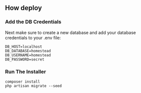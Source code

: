 ## How deploy

### Add the DB Credentials

Next make sure to create a new database and add your database credentials to your .env file:

```
DB_HOST=localhost
DB_DATABASE=homestead
DB_USERNAME=homestead
DB_PASSWORD=secret
```

### Run The Installer

```
composer install
php artisan migrate --seed
```
